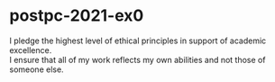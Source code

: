 # postpc-2021-ex0
I pledge the highest level of ethical principles in support of academic excellence.  
I ensure that all of my work reflects my own abilities and not those of someone else.
